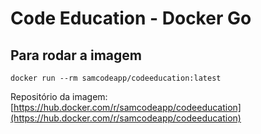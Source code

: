 # Code Education - Docker Go

## Para rodar a imagem
```
docker run --rm samcodeapp/codeeducation:latest
```
Repositório da imagem: [https://hub.docker.com/r/samcodeapp/codeeducation](https://hub.docker.com/r/samcodeapp/codeeducation)
